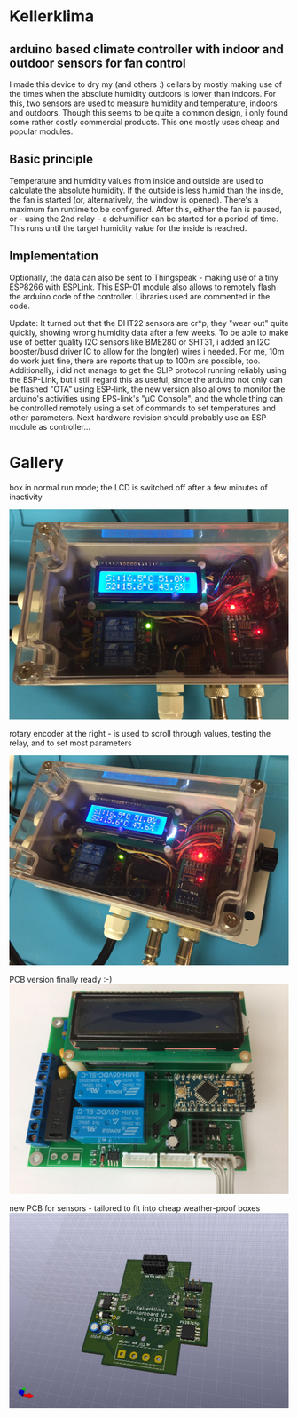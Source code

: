 # Kellerklima
## arduino based climate controller with indoor and outdoor sensors for fan control

I made this device to dry my (and others :) cellars by mostly making use of the times when the absolute humidity outdoors is lower than indoors. 
For this, two sensors are used to measure humidity and temperature, indoors and outdoors.
Though this seems to be quite a common design, i only found some rather costly commercial products. This one mostly uses cheap and popular modules.

## Basic principle
Temperature and humidity values from inside and outside are used to calculate the absolute humidity. If the outside is less humid than the inside, the fan is started (or, alternatively, the window is opened).
There's a maximum fan runtime to be configured. After this, either the fan is paused, or - using the 2nd relay - a dehumifier can be started for a period of time.
This runs until the target humidity value for the inside is reached.

## Implementation

Optionally, the data can also be sent to Thingspeak - making use of a tiny ESP8266 with ESPLink. 
This ESP-01 module also allows to remotely flash the arduino code of the controller. 
Libraries used are commented in the code.

Update: It turned out that the DHT22 sensors are cr*p, they "wear out" quite quickly, showing wrong humidity data after a few weeks.
To be able to make use of better quality I2C sensors like BME280 or SHT31, i added an I2C booster/busd driver IC to allow for the long(er) wires i needed. For me, 10m do work just fine, there are reports that up to 100m are possible, too.
Additionally, i did not manage to get the SLIP protocol running reliably using the ESP-Link, but i still regard this as useful, since the arduino not only can be flashed "OTA" using ESP-link, the new version also allows to monitor the arduino's activities using EPS-link's "µC Console", and the whole thing can be controlled remotely using a set of commands to set temperatures and other parameters. 
Next hardware revision should probably use an ESP module as controller... 


# Gallery

box in normal run mode; the LCD is switched off after a few minutes of inactivity

![1st "production" version](pics/box_1.png)

rotary encoder at the right - is used to scroll through values, testing the relay, and to set most parameters

![1st "production" version](pics/box_2.png)

PCB version finally ready :-)
![1st PCB version](pics/pcb_1.jpg)

new PCB for sensors - tailored to fit into cheap weather-proof boxes
![Sensor pcp 1.2](pics/Sensors_pcb_V1.2.jpg)
